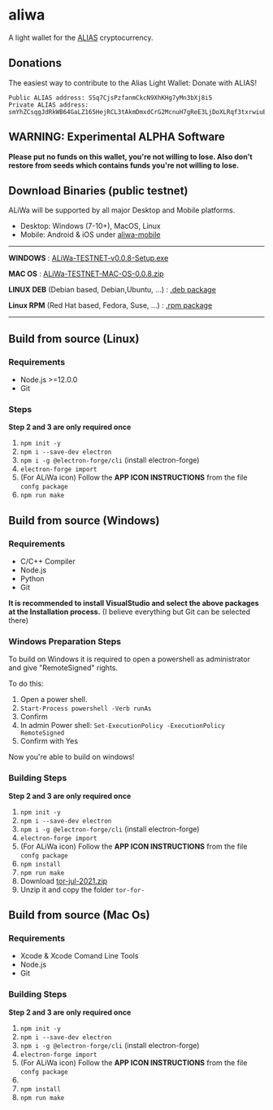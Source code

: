 # aliwa
A light wallet for the [ALIAS](https://alias.cash/) cryptocurrency.

## Donations
The easiest way to contribute to the Alias Light Wallet: Donate with ALIAS! 
	
	Public ALIAS address: SSq7CjsPzfanmCkcN9XhKHg7yMn3bXj8i5
	Private ALIAS address: smYhZCsqgJdRkWB64GaLZ165HejRCL3tAkmDmxdCrG2McnuH7gReE3LjDoXLRqf3txrwiuE3BCpFFAADDbU1oYW4fr7y9MnU37U3AD

## WARNING: Experimental ALPHA Software
**Please put no funds on this wallet, you're not willing to lose.
Also don't restore from seeds which contains funds you're not willing to lose.**

## Download Binaries (public testnet)
ALiWa will be supported by all major Desktop and Mobile platforms.

* Desktop: Windows (7-10+), MacOS, Linux
* Mobile: Android & iOS under [aliwa-mobile](https://github.com/dynamiccreator/aliwa-mobile)
*************************************************************************************************
**WINDOWS** : [ALiWa-TESTNET-v0.0.8-Setup.exe](https://github.com/dynamiccreator/aliwa/releases/download/0.0.8/ALiWa-TESTNET-v0.0.8-Setup.exe)

**MAC OS** :  [ALiWa-TESTNET-MAC-OS-0.0.8.zip](https://github.com/dynamiccreator/aliwa/releases/download/0.0.8/ALiWa-TESTNET-MAC-OS-0.0.8.zip)

**LINUX DEB** (Debian based, Debian,Ubuntu, ...) : [.deb package](https://github.com/dynamiccreator/aliwa/releases/download/0.0.8/ALiWa-TESTNET-DEBIAN-0.0.8.deb)

**Linux RPM** (Red Hat based, Fedora, Suse, ...) : [.rpm package](https://github.com/dynamiccreator/aliwa/releases/download/0.0.8/ALiWa-TESTNET-RAT_HAT-0.0.8.rpm)
*************************************************************************************************

## Build from source (Linux)

### Requirements

* Node.js >=12.0.0
* Git

### Steps

**Step 2 and 3 are only required once**

1. `npm init -y`
2. `npm i --save-dev electron`
3. `npm i -g @electron-forge/cli` (install electron-forge)
4. `electron-forge import`
5. (For ALiWa icon) Follow the **APP ICON INSTRUCTIONS** from the file `confg package`
6. `npm run make`

## Build from source (Windows)

### Requirements

* C/C++ Compiler
* Node.js
* Python
* Git 

**It is recommended to install VisualStudio and select the above packages at the Installation process.**
(I believe everything but Git can be selected there)

### Windows Preparation Steps

To build on Windows it is required to open a powershell as administrator and give "RemoteSigned" rights.

To do this: 
1. Open a power shell.
2. `Start-Process powershell -Verb runAs`
3. Confirm
4. In admin Power shell: `Set-ExecutionPolicy -ExecutionPolicy RemoteSigned`
5. Confirm with Yes

Now you're able to build on windows!

### Building Steps

**Step 2 and 3 are only required once**

1. `npm init -y`
2. `npm i --save-dev electron`
3. `npm i -g @electron-forge/cli` (install electron-forge)
4. `electron-forge import`
5. (For ALiWa icon) Follow the **APP ICON INSTRUCTIONS** from the file `confg package`
6. `npm install`  
7. `npm run make`
8. Download [tor-jul-2021.zip](https://github.com/dynamiccreator/aliwa-resources/raw/main/tor-jul-2021.zip)
9. Unzip it and copy the folder `tor-for-`

## Build from source (Mac Os)

### Requirements

* Xcode & Xcode Comand Line Tools
* Node.js
* Git 

### Building Steps

**Step 2 and 3 are only required once**

1. `npm init -y`
2. `npm i --save-dev electron`
3. `npm i -g @electron-forge/cli` (install electron-forge)
4. `electron-forge import`
5. (For ALiWa icon) Follow the **APP ICON INSTRUCTIONS** from the file `confg package`
6.   
7. `npm install`  
8. `npm run make`
